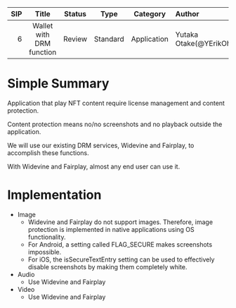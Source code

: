   |SIP|Title|Status|Type|Category|Author|Created|
  |--:|:--:|:--:|:--:|:--:|:--|:--:|
  |6|Wallet with DRM function|Review|Standard|Application|Yutaka Otake(@YErikOhtake)|2023-10-15|

# Simple Summary
Application that play NFT content require license management and content protection.

Content protection means no/no screenshots and no playback outside the application.

We will use our existing DRM services, Widevine and Fairplay, to accomplish these functions.

With Widevine and Fairplay, almost any end user can use it.

# Implementation
- Image
  - Widevine and Fairplay do not support images. Therefore, image protection is implemented in native applications using OS functionality.
  - For Android, a setting called FLAG_SECURE makes screenshots impossible.
  - For iOS, the isSecureTextEntry setting can be used to effectively disable screenshots by making them completely white.
- Audio
  - Use Widevine and Fairplay
- Video
  - Use Widevine and Fairplay
